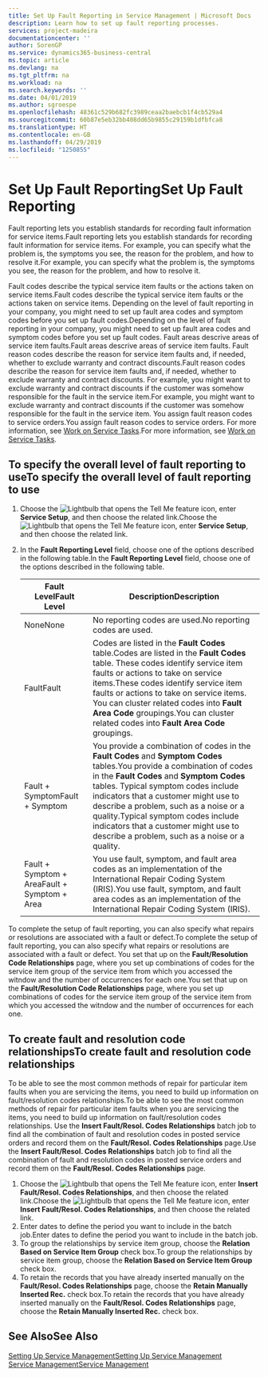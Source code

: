 ```yaml
---
title: Set Up Fault Reporting in Service Management | Microsoft Docs
description: Learn how to set up fault reporting processes.
services: project-madeira
documentationcenter: ''
author: SorenGP
ms.service: dynamics365-business-central
ms.topic: article
ms.devlang: na
ms.tgt_pltfrm: na
ms.workload: na
ms.search.keywords: ''
ms.date: 04/01/2019
ms.author: sgroespe
ms.openlocfilehash: 48361c529b682fc3989ceaa2baebcb1f4cb529a4
ms.sourcegitcommit: 60b87e5eb32bb408dd65b9855c29159b1dfbfca8
ms.translationtype: HT
ms.contentlocale: en-GB
ms.lasthandoff: 04/29/2019
ms.locfileid: "1250855"
---
```

# <a name="set-up-fault-reporting"></a><span data-ttu-id="a61c3-103">Set Up Fault Reporting</span><span class="sxs-lookup"><span data-stu-id="a61c3-103">Set Up Fault Reporting</span></span>
<span data-ttu-id="a61c3-104">Fault reporting lets you establish standards for recording fault information for service items.</span><span class="sxs-lookup"><span data-stu-id="a61c3-104">Fault reporting lets you establish standards for recording fault information for service items.</span></span> <span data-ttu-id="a61c3-105">For example, you can specify what the problem is, the symptoms you see, the reason for the problem, and how to resolve it.</span><span class="sxs-lookup"><span data-stu-id="a61c3-105">For example, you can specify what the problem is, the symptoms you see, the reason for the problem, and how to resolve it.</span></span>  

<span data-ttu-id="a61c3-106">Fault codes describe the typical service item faults or the actions taken on service items.</span><span class="sxs-lookup"><span data-stu-id="a61c3-106">Fault codes describe the typical service item faults or the actions taken on service items.</span></span> <span data-ttu-id="a61c3-107">Depending on the level of fault reporting in your company, you might need to set up fault area codes and symptom codes before you set up fault codes.</span><span class="sxs-lookup"><span data-stu-id="a61c3-107">Depending on the level of fault reporting in your company, you might need to set up fault area codes and symptom codes before you set up fault codes.</span></span> <span data-ttu-id="a61c3-108">Fault areas descrive areas of service item faults.</span><span class="sxs-lookup"><span data-stu-id="a61c3-108">Fault areas descrive areas of service item faults.</span></span> <span data-ttu-id="a61c3-109">Fault reason codes describe the reason for service item faults and, if needed, whether to exclude warranty and contract discounts.</span><span class="sxs-lookup"><span data-stu-id="a61c3-109">Fault reason codes describe the reason for service item faults and, if needed, whether to exclude warranty and contract discounts.</span></span> <span data-ttu-id="a61c3-110">For example, you might want to exclude warranty and contract discounts if the customer was somehow responsible for the fault in the service item.</span><span class="sxs-lookup"><span data-stu-id="a61c3-110">For example, you might want to exclude warranty and contract discounts if the customer was somehow responsible for the fault in the service item.</span></span> <span data-ttu-id="a61c3-111">You assign fault reason codes to service orders.</span><span class="sxs-lookup"><span data-stu-id="a61c3-111">You assign fault reason codes to service orders.</span></span> <span data-ttu-id="a61c3-112">For more information, see [Work on Service Tasks](service-how-to-work-on-service-tasks.md).</span><span class="sxs-lookup"><span data-stu-id="a61c3-112">For more information, see [Work on Service Tasks](service-how-to-work-on-service-tasks.md).</span></span>  

## <a name="to-specify-the-overall-level-of-fault-reporting-to-use"></a><span data-ttu-id="a61c3-113">To specify the overall level of fault reporting to use</span><span class="sxs-lookup"><span data-stu-id="a61c3-113">To specify the overall level of fault reporting to use</span></span>
1. <span data-ttu-id="a61c3-114">Choose the ![Lightbulb that opens the Tell Me feature](media/ui-search/search_small.png "Tell me what you want to do") icon, enter **Service Setup**, and then choose the related link.</span><span class="sxs-lookup"><span data-stu-id="a61c3-114">Choose the ![Lightbulb that opens the Tell Me feature](media/ui-search/search_small.png "Tell me what you want to do") icon, enter **Service Setup**, and then choose the related link.</span></span>
2. <span data-ttu-id="a61c3-115">In the **Fault Reporting Level** field, choose one of the options described in the following table.</span><span class="sxs-lookup"><span data-stu-id="a61c3-115">In the **Fault Reporting Level** field, choose one of the options described in the following table.</span></span>  

    |<span data-ttu-id="a61c3-116">**Fault Level**</span><span class="sxs-lookup"><span data-stu-id="a61c3-116">**Fault Level**</span></span>|<span data-ttu-id="a61c3-117">**Description**</span><span class="sxs-lookup"><span data-stu-id="a61c3-117">**Description**</span></span>|  
    |------------|-------------|  
    |<span data-ttu-id="a61c3-118">None</span><span class="sxs-lookup"><span data-stu-id="a61c3-118">None</span></span> | <span data-ttu-id="a61c3-119">No reporting codes are used.</span><span class="sxs-lookup"><span data-stu-id="a61c3-119">No reporting codes are used.</span></span>|  
    |<span data-ttu-id="a61c3-120">Fault</span><span class="sxs-lookup"><span data-stu-id="a61c3-120">Fault</span></span> | <span data-ttu-id="a61c3-121">Codes are listed in the **Fault Codes** table.</span><span class="sxs-lookup"><span data-stu-id="a61c3-121">Codes are listed in the **Fault Codes** table.</span></span> <span data-ttu-id="a61c3-122">These codes identify service item faults or actions to take on service items.</span><span class="sxs-lookup"><span data-stu-id="a61c3-122">These codes identify service item faults or actions to take on service items.</span></span> <span data-ttu-id="a61c3-123">You can cluster related codes into **Fault Area Code** groupings.</span><span class="sxs-lookup"><span data-stu-id="a61c3-123">You can cluster related codes into **Fault Area Code** groupings.</span></span>|  
    |<span data-ttu-id="a61c3-124">Fault + Symptom</span><span class="sxs-lookup"><span data-stu-id="a61c3-124">Fault + Symptom</span></span> | <span data-ttu-id="a61c3-125">You provide a combination of codes in the **Fault Codes** and **Symptom Codes** tables.</span><span class="sxs-lookup"><span data-stu-id="a61c3-125">You provide a combination of codes in the **Fault Codes** and **Symptom Codes** tables.</span></span> <span data-ttu-id="a61c3-126">Typical symptom codes include indicators that a customer might use to describe a problem, such as a noise or a quality.</span><span class="sxs-lookup"><span data-stu-id="a61c3-126">Typical symptom codes include indicators that a customer might use to describe a problem, such as a noise or a quality.</span></span>|  
    |<span data-ttu-id="a61c3-127">Fault + Symptom + Area</span><span class="sxs-lookup"><span data-stu-id="a61c3-127">Fault + Symptom + Area</span></span> | <span data-ttu-id="a61c3-128">You use fault, symptom, and fault area codes as an implementation of the International Repair Coding System (IRIS).</span><span class="sxs-lookup"><span data-stu-id="a61c3-128">You use fault, symptom, and fault area codes as an implementation of the International Repair Coding System (IRIS).</span></span>|  

<span data-ttu-id="a61c3-129">To complete the setup of fault reporting, you can also specify what repairs or resolutions are associated with a fault or defect.</span><span class="sxs-lookup"><span data-stu-id="a61c3-129">To complete the setup of fault reporting, you can also specify what repairs or resolutions are associated with a fault or defect.</span></span> <span data-ttu-id="a61c3-130">You set that up on the **Fault/Resolution Code Relationships** page, where you set up combinations of codes for the service item group of the service item from which you accessed the witndow and the number of occurrences for each one.</span><span class="sxs-lookup"><span data-stu-id="a61c3-130">You set that up on the **Fault/Resolution Code Relationships** page, where you set up combinations of codes for the service item group of the service item from which you accessed the witndow and the number of occurrences for each one.</span></span>

## <a name="to-create-fault-and-resolution-code-relationships"></a><span data-ttu-id="a61c3-131">To create fault and resolution code relationships</span><span class="sxs-lookup"><span data-stu-id="a61c3-131">To create fault and resolution code relationships</span></span>
<!--this needs to go in a working with topic-->
<span data-ttu-id="a61c3-132"> To be able to see the most common methods of repair for particular item faults when you are servicing the items, you need to build up information on fault/resolution codes relationships.</span><span class="sxs-lookup"><span data-stu-id="a61c3-132">To be able to see the most common methods of repair for particular item faults when you are servicing the items, you need to build up information on fault/resolution codes relationships.</span></span> <span data-ttu-id="a61c3-133">Use the **Insert Fault/Resol. Codes Relationships** batch job to find all the combination of fault and resolution codes in posted service orders and record them on the **Fault/Resol. Codes Relationships** page.</span><span class="sxs-lookup"><span data-stu-id="a61c3-133">Use the **Insert Fault/Resol. Codes Relationships** batch job to find all the combination of fault and resolution codes in posted service orders and record them on the **Fault/Resol. Codes Relationships** page.</span></span>

1. <span data-ttu-id="a61c3-134">Choose the ![Lightbulb that opens the Tell Me feature](media/ui-search/search_small.png "Tell me what you want to do") icon, enter **Insert Fault/Resol. Codes Relationships**, and then choose the related link.</span><span class="sxs-lookup"><span data-stu-id="a61c3-134">Choose the ![Lightbulb that opens the Tell Me feature](media/ui-search/search_small.png "Tell me what you want to do") icon, enter **Insert Fault/Resol. Codes Relationships**, and then choose the related link.</span></span>  
2. <span data-ttu-id="a61c3-135">Enter dates to define the period you want to include in the batch job.</span><span class="sxs-lookup"><span data-stu-id="a61c3-135">Enter dates to define the period you want to include in the batch job.</span></span>  
3. <span data-ttu-id="a61c3-136">To group the relationships by service item group, choose the **Relation Based on Service Item Group** check box.</span><span class="sxs-lookup"><span data-stu-id="a61c3-136">To group the relationships by service item group, choose the **Relation Based on Service Item Group** check box.</span></span>  
4. <span data-ttu-id="a61c3-137">To retain the records that you have already inserted manually on the **Fault/Resol. Codes Relationships** page, choose the **Retain Manually Inserted Rec.** check box.</span><span class="sxs-lookup"><span data-stu-id="a61c3-137">To retain the records that you have already inserted manually on the **Fault/Resol. Codes Relationships** page, choose the **Retain Manually Inserted Rec.** check box.</span></span>  

## <a name="see-also"></a><span data-ttu-id="a61c3-138">See Also</span><span class="sxs-lookup"><span data-stu-id="a61c3-138">See Also</span></span>
[<span data-ttu-id="a61c3-139">Setting Up Service Management</span><span class="sxs-lookup"><span data-stu-id="a61c3-139">Setting Up Service Management</span></span>](service-setup-service.md)  
[<span data-ttu-id="a61c3-140">Service Management</span><span class="sxs-lookup"><span data-stu-id="a61c3-140">Service Management</span></span>](service-service.md)  
